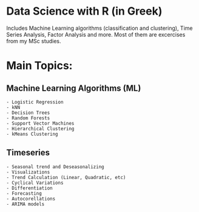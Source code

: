 # Data Science with R (in Greek)

Includes Machine Learning algorithms (classification and clustering), Time Series Analysis, Factor Analysis and more.
Most of them are excercises from my MSc studies.

# Main Topics:

## Machine Learning Algorithms (ML)
    - Logistic Regression
    - kNN
    - Decision Trees
    - Random Forests
    - Support Vector Machines
    - Hierarchical Clustering
    - kMeans Clustering
    

## Timeseries
    - Seasonal trend and Deseasonalizing 
    - Visualizations
    - Trend Calculation (Linear, Quadratic, etc)
    - Cyclical Variations
    - Differentiation
    - Forecasting
    - Autocorellations
    - ARIMA models
